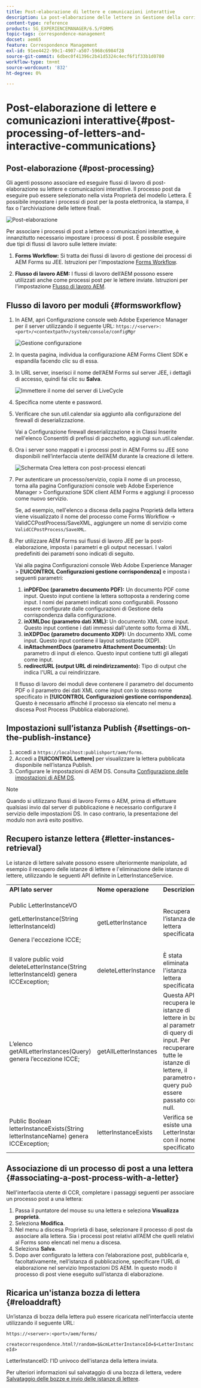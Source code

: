 ```yaml
---
title: Post-elaborazione di lettere e comunicazioni interattive
description: La post-elaborazione delle lettere in Gestione della corrispondenza consente di creare processi di post AEM e Forms, come la stampa e l’e-mail, e di integrarli con le lettere.
content-type: reference
products: SG_EXPERIENCEMANAGER/6.5/FORMS
topic-tags: correspondence-management
docset: aem65
feature: Correspondence Management
exl-id: 91ee4422-99c1-4907-a507-5968c6984f28
source-git-commit: 6dbec0f41396c2b41d5324c4ecf6f1f33b1d0780
workflow-type: tm+mt
source-wordcount: '832'
ht-degree: 0%

---
```


# Post-elaborazione di lettere e comunicazioni interattive{#post-processing-of-letters-and-interactive-communications}

## Post-elaborazione {#post-processing}

Gli agenti possono associare ed eseguire flussi di lavoro di post-elaborazione su lettere e comunicazioni interattive. Il processo post da eseguire può essere selezionato nella vista Proprietà del modello Lettera. È possibile impostare i processi di post per la posta elettronica, la stampa, il fax o l&#39;archiviazione delle lettere finali.

![Post-elaborazione](assets/ppoverview.png)

Per associare i processi di post a lettere o comunicazioni interattive, è innanzitutto necessario impostare i processi di post. È possibile eseguire due tipi di flussi di lavoro sulle lettere inviate:

1. **Forms Workflow:** Si tratta dei flussi di lavoro di gestione dei processi di AEM Forms su JEE. Istruzioni per l&#39;impostazione [Forms Workflow](#formsworkflow).

1. **Flusso di lavoro AEM:** I flussi di lavoro dell’AEM possono essere utilizzati anche come processi post per le lettere inviate. Istruzioni per l&#39;impostazione [Flusso di lavoro AEM](../../forms/using/aem-forms-workflow.md).

## Flusso di lavoro per moduli {#formsworkflow}

1. In AEM, apri Configurazione console web Adobe Experience Manager per il server utilizzando il seguente URL: `https://<server>:<port>/<contextpath>/system/console/configMgr`

   ![Gestione configurazione](assets/2configmanager-1.png)

1. In questa pagina, individua la configurazione AEM Forms Client SDK e espandila facendo clic su di essa.
1. In URL server, inserisci il nome dell’AEM Forms sul server JEE, i dettagli di accesso, quindi fai clic su **Salva**.

   ![Immettere il nome del server di LiveCycle](assets/1cofigmanager.png)

1. Specifica nome utente e password.
1. Verificare che sun.util.calendar sia aggiunto alla configurazione del firewall di deserializzazione.

   Vai a Configurazione firewall deserializzazione e in Classi Inserite nell&#39;elenco Consentiti di prefissi di pacchetto, aggiungi sun.util.calendar.

1. Ora i server sono mappati e i processi post in AEM Forms su JEE sono disponibili nell’interfaccia utente dell’AEM durante la creazione di lettere.

   ![Schermata Crea lettera con post-processi elencati](assets/0configmanager.png)

1. Per autenticare un processo/servizio, copia il nome di un processo, torna alla pagina Configurazioni console web Adobe Experience Manager > Configurazione SDK client AEM Forms e aggiungi il processo come nuovo servizio.

   Se, ad esempio, nell&#39;elenco a discesa della pagina Proprietà della lettera viene visualizzato il nome del processo come Forms Workflow -> ValidCCPostProcess/SaveXML, aggiungere un nome di servizio come `ValidCCPostProcess/SaveXML`.

1. Per utilizzare AEM Forms sui flussi di lavoro JEE per la post-elaborazione, imposta i parametri e gli output necessari. I valori predefiniti dei parametri sono indicati di seguito.

   Vai alla pagina Configurazioni console Web Adobe Experience Manager > **[!UICONTROL Configurazioni gestione corrispondenza]** e imposta i seguenti parametri:

   1. **inPDFDoc (parametro documento PDF):** Un documento PDF come input. Questo input contiene la lettera sottoposta a rendering come input. I nomi dei parametri indicati sono configurabili. Possono essere configurate dalle configurazioni di Gestione della corrispondenza dalla configurazione.
   1. **inXMLDoc (parametro dati XML):** Un documento XML come input. Questo input contiene i dati immessi dall&#39;utente sotto forma di XML.
   1. **inXDPDoc (parametro documento XDP):** Un documento XML come input. Questo input contiene il layout sottostante (XDP).
   1. **inAttachmentDocs (parametro Attachment Documents):** Un parametro di input di elenco. Questo input contiene tutti gli allegati come input.
   1. **redirectURL (output URL di reindirizzamento):** Tipo di output che indica l&#39;URL a cui reindirizzare.

   Il flusso di lavoro dei moduli deve contenere il parametro del documento PDF o il parametro dei dati XML come input con lo stesso nome specificato in **[!UICONTROL Configurazioni gestione corrispondenza]**. Questo è necessario affinché il processo sia elencato nel menu a discesa Post Process (Pubblica elaborazione).

## Impostazioni sull’istanza Publish {#settings-on-the-publish-instance}

1. accedi a `https://localhost:publishport/aem/forms`.
1. Accedi a **[!UICONTROL Lettere]** per visualizzare la lettera pubblicata disponibile nell’istanza Publish.
1. Configurare le impostazioni di AEM DS. Consulta [Configurazione delle impostazioni di AEM DS](../../forms/using/configuring-the-processing-server-url.md).

>[!NOTE]
>
>Quando si utilizzano flussi di lavoro Forms o AEM, prima di effettuare qualsiasi invio dal server di pubblicazione è necessario configurare il servizio delle impostazioni DS. In caso contrario, la presentazione del modulo non avrà esito positivo.

## Recupero istanze lettera {#letter-instances-retrieval}

Le istanze di lettere salvate possono essere ulteriormente manipolate, ad esempio il recupero delle istanze di lettere e l&#39;eliminazione delle istanze di lettere, utilizzando le seguenti API definite in LetterInstanceService.

<table>
 <tbody>
  <tr>
   <td><strong>API lato server</strong></td>
   <td><strong>Nome operazione</strong></td>
   <td><strong>Descrizione</strong></td>
  </tr>
  <tr>
   <td><p>Public LetterInstanceVO</p> <p>getLetterInstance(String letterInstanceId)</p> <p>Genera l'eccezione ICCE; </p> </td>
   <td>getLetterInstance</td>
   <td>Recupera l’istanza della lettera specificata </td>
  </tr>
  <tr>
   <td>Il valore public void deleteLetterInstance(String letterInstanceId) genera ICCException; </td>
   <td>deleteLetterInstance </td>
   <td>È stata eliminata l'istanza lettera specificata </td>
  </tr>
  <tr>
   <td>L’elenco getAllLetterInstances(Query) genera l’eccezione ICCE; </td>
   <td>getAllLetterInstances </td>
   <td>Questa API recupera le istanze di lettere in base al parametro di query di input. Per recuperare tutte le istanze di lettere, il parametro di query può essere passato come null.<br /> </td>
  </tr>
  <tr>
   <td>Public Boolean letterInstanceExists(String letterInstanceName) genera ICCException; </td>
   <td>letterInstanceExists </td>
   <td>Verifica se esiste una LetterInstance con il nome specificato </td>
  </tr>
 </tbody>
</table>

## Associazione di un processo di post a una lettera {#associating-a-post-process-with-a-letter}

Nell&#39;interfaccia utente di CCR, completare i passaggi seguenti per associare un processo post a una lettera:

1. Passa il puntatore del mouse su una lettera e seleziona **Visualizza proprietà**.
1. Seleziona **Modifica**.
1. Nel menu a discesa Proprietà di base, selezionare il processo di post da associare alla lettera. Sia i processi post relativi all’AEM che quelli relativi al Forms sono elencati nel menu a discesa.
1. Seleziona **Salva**.
1. Dopo aver configurato la lettera con l’elaborazione post, pubblicarla e, facoltativamente, nell’istanza di pubblicazione, specificare l’URL di elaborazione nel servizio Impostazioni DS AEM. In questo modo il processo di post viene eseguito sull’istanza di elaborazione.

## Ricarica un&#39;istanza bozza di lettera  {#reloaddraft}

Un’istanza di bozza della lettera può essere ricaricata nell’interfaccia utente utilizzando il seguente URL:

`https://<server>:<port>/aem/forms/`

`createcorrespondence.html?/random=$&cmLetterInstanceId=$<LetterInstanceId>`

LetterInstanceID: l&#39;ID univoco dell&#39;istanza della lettera inviata.

Per ulteriori informazioni sul salvataggio di una bozza di lettera, vedere [Salvataggio delle bozze e invio delle istanze di lettere](../../forms/using/create-correspondence.md#savingdrafts).
